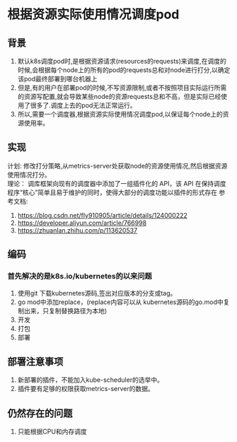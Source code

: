 # 根据资源实际使用情况调度pod

## 背景

1. 默认k8s调度pod时,是根据资源请求(resources的requests)来调度,在调度的时候,会根据每个node上的所有的pod的requests总和对node进行打分,以确定该pod最终部署到哪台机器上
2. 但是,有的用户在部署pod的时候,不写资源限制,或者不按照项目实际运行所需的资源写配置,就会导致某些node的资源requests总和不高，但是实际已经使用了很多了.调度上去的pod无法正常运行。
3. 所以,需要一个调度器,根据资源实际使用情况调度pod,以保证每个node上的资源使用率。

## 实现

计划: 修改打分策略,从metrics-server处获取node的资源使用情况,然后根据资源使用情况打分。  
理论： 调库框架向现有的调度器中添加了一组插件化的 API，该 API 在保持调度程序“核心”简单且易于维护的同时，使得大部分的调度功能以插件的形式存在
参考文档:
1. https://blog.csdn.net/fly910905/article/details/124000222
2. https://developer.aliyun.com/article/766998
3. https://zhuanlan.zhihu.com/p/113620537

## 编码

### 首先解决的是k8s.io/kubernetes的以来问题

1. 使用git 下载kubernetes源码,签出对应版本的分支或tag。
2. go mod中添加replace，(replace内容可以从 kubernetes源码的go.mod中复制出来，只复制替换路径为本地)
3. 开发
4. 打包
5. 部署

## 部署注意事项

1. 新部署的插件，不能加入kube-scheduler的选举中。
2. 插件要有足够的权限获取metrics-server的数据。

## 仍然存在的问题

1. 只能根据CPU和内存调度